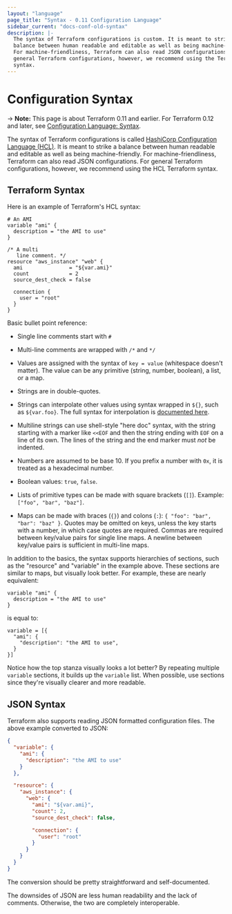 ```yaml
---
layout: "language"
page_title: "Syntax - 0.11 Configuration Language"
sidebar_current: "docs-conf-old-syntax"
description: |-
  The syntax of Terraform configurations is custom. It is meant to strike a
  balance between human readable and editable as well as being machine-friendly.
  For machine-friendliness, Terraform can also read JSON configurations. For
  general Terraform configurations, however, we recommend using the Terraform
  syntax.
---
```


# Configuration Syntax

-> **Note:** This page is about Terraform 0.11 and earlier. For Terraform 0.12
and later, see
[Configuration Language: Syntax](/docs/language/syntax/configuration.html).

The syntax of Terraform configurations is called [HashiCorp Configuration
Language (HCL)](https://github.com/hashicorp/hcl). It is meant to strike a
balance between human readable and editable as well as being machine-friendly.
For machine-friendliness, Terraform can also read JSON configurations. For
general Terraform configurations, however, we recommend using the HCL Terraform
syntax.

## Terraform Syntax

Here is an example of Terraform's HCL syntax:

```hcl
# An AMI
variable "ami" {
  description = "the AMI to use"
}

/* A multi
   line comment. */
resource "aws_instance" "web" {
  ami               = "${var.ami}"
  count             = 2
  source_dest_check = false

  connection {
    user = "root"
  }
}
```

Basic bullet point reference:

- Single line comments start with `#`

- Multi-line comments are wrapped with `/*` and `*/`

- Values are assigned with the syntax of `key = value` (whitespace
  doesn't matter). The value can be any primitive (string,
  number, boolean), a list, or a map.

- Strings are in double-quotes.

- Strings can interpolate other values using syntax wrapped
  in `${}`, such as `${var.foo}`. The full syntax for interpolation
  is [documented here](./interpolation.html).

- Multiline strings can use shell-style "here doc" syntax, with
  the string starting with a marker like `<<EOF` and then the
  string ending with `EOF` on a line of its own. The lines of
  the string and the end marker must _not_ be indented.

- Numbers are assumed to be base 10. If you prefix a number with
  `0x`, it is treated as a hexadecimal number.

- Boolean values: `true`, `false`.

- Lists of primitive types can be made with square brackets (`[]`).
  Example: `["foo", "bar", "baz"]`.

- Maps can be made with braces (`{}`) and colons (`:`):
  `{ "foo": "bar", "bar": "baz" }`. Quotes may be omitted on keys, unless the
  key starts with a number, in which case quotes are required. Commas are
  required between key/value pairs for single line maps. A newline between
  key/value pairs is sufficient in multi-line maps.

In addition to the basics, the syntax supports hierarchies of sections,
such as the "resource" and "variable" in the example above. These
sections are similar to maps, but visually look better. For example,
these are nearly equivalent:

```hcl
variable "ami" {
  description = "the AMI to use"
}
```

is equal to:

```hcl
variable = [{
  "ami": {
    "description": "the AMI to use",
  }
}]
```

Notice how the top stanza visually looks a lot better? By repeating
multiple `variable` sections, it builds up the `variable` list. When
possible, use sections since they're visually clearer and more readable.

## JSON Syntax

Terraform also supports reading JSON formatted configuration files.
The above example converted to JSON:

```json
{
  "variable": {
    "ami": {
      "description": "the AMI to use"
    }
  },

  "resource": {
    "aws_instance": {
      "web": {
        "ami": "${var.ami}",
        "count": 2,
        "source_dest_check": false,

        "connection": {
          "user": "root"
        }
      }
    }
  }
}
```

The conversion should be pretty straightforward and self-documented.

The downsides of JSON are less human readability and the lack of
comments. Otherwise, the two are completely interoperable.
